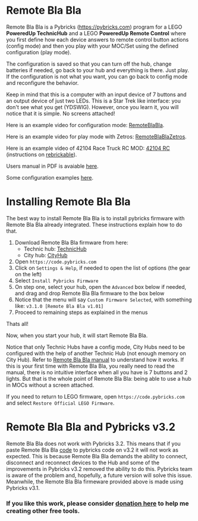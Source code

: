 # Remote Bla Bla

Remote Bla Bla is a Pybricks (https://pybricks.com) program for a LEGO
__PoweredUp TechnicHub__ and a LEGO __PoweredUp Remote Control__ where you
first define how each device answers to remote control button actions
(config mode) and then you play with your MOC/Set using the defined
configuration (play mode).

The configuration is saved so that you can turn off the hub, change
batteries if needed, go back to your hub and everything is there. Just
play. If the configuration is not what you want, you can go back to
config mode and reconfigure the behavior.

Keep in mind that this is a computer with an input device of 7 buttons
and an output device of just two LEDs. This is a Star Trek like
interface: you don't see what you get (YDSWIG).
However, once you learn it, you will notice that it is simple.
No screens attached!

Here is an example video for configuration mode: [RemoteBlaBla](https://youtu.be/Sl9IE1FV5Xk).

Here is an example video for play mode with Zetros: [RemoteBlaBlaZetros](https://youtu.be/I7dKQUzhrtY).

Here is an example video of 42104 Race Truck RC MOD: [42104 RC](https://youtu.be/E4OErWqwlBo) (instructions on [rebrickable](https://rebrickable.com/mocs/MOC-113882/vascolp/42104-race-truck-rc)).

Users manual in PDF is avaiable [here](RemoteBlaBla.pdf).

Some configuration examples [here](SetsModes.md).




# Installing Remote Bla Bla

The best way to install Remote Bla Bla is to install pybricks firmware with Remote Bla Bla already integrated.
These instructions explain how to do that.

1. Download Remote Bla Bla firmware from here:
   * Technic hub: [TechnicHub](firmware/pybricks-technichub-v3.1.0_RemoteBlaBla_v1.01_cyan4.zip)
   * City hub: [CityHub](firmware/pybricks-cityhub-v3.1.0_RemoteBlaBla_v1.01.zip)
2. Open `https://code.pybricks.com`
3. Click on `Settings & Help`, if needed to open the list of options (the gear on the left) 
4. Select `Install Pybricks Firmware`
5. On step one, select your hub, open the `Advanced` box below if needed, and drag and drop Remote Bla Bla firmware to the box below
6. Notice that the menu will say `Custom Firmware Selected`, with something like: `v3.1.0 [Remote Bla Bla v1.01]`
7. Proceed to remaining steps as explained in the menus

Thats all!

Now, when you start your hub, it will start Remote Bla Bla.

Notice that only Technic Hubs have a config mode, City Hubs need to be configured with the help of another Technic Hub (not enough memory on City Hub).
Refer to [Remote Bla Bla manual](RemoteBlaBla.pdf) to understand how it works.
If this is your first time with Remote Bla Bla, you really need to read the manual, there is no intuitive interface when all you have is 7 buttons and 2 lights.
But that is the whole point of Remote Bla Bla: being able to use a hub in MOCs without a screen attached.

If you need to return to LEGO firmware, open `https://code.pybricks.com` and select `Restore Official LEGO Firmware`.


# Remote Bla Bla and Pybricks v3.2

Remote Bla Bla does not work with Pybricks 3.2.
This means that if you paste Remote Bla Bla [code](RemoteBlaBla.py) to pybricks code on v3.2 it will not work as expected.
This is because Remote Bla Bla demands the ability to connect, disconnect and reconnect devices to the Hub and some of the
improvements in Pybricks v3.2 removed the ability to do this. Pybricks team is aware of the problem and, hopefully, a future
version will solve this issue. Meanwhile, the Remote Bla Bla firmeware provided above is made using Pybricks v3.1.

### If you like this work, please consider [donation here](https://www.paypal.com/donate/?business=RSDKYYLUPRHDQ&no_recurring=1&item_name=Please+donate+to+help+me+continue+this+free+work.%0AThank+you%21&currency_code=EUR) to help me creating other free tools.
